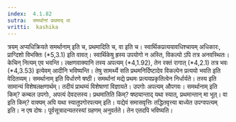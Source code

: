 ```yaml
---
index:  4.1.82
sutra:  समर्थानां प्रथमाद् वा
vritti:  kashika 
---
```


त्रयम् अप्यधिक्रियते समर्थानाम् इति च, प्रथमादिति च, वा इति च। स्वार्थिकप्रत्ययावधिश्चायम् अधिकारः, प्राग्दिशो विभक्तिः (*5,3.1) इति वावत्। स्वार्थिकेषु ह्रस्य उपयोगो न अस्ति, विकल्पो ऽपि तत्र अनवस्थितः। केचिन् नित्यम् एव भवन्ति। लक्षणवाक्यानि तस्य अपत्यम् (*4,1.92), तेन रक्तं रागात् (*4,2.1) तत्र भवः (*4,3.53) इत्येवम् आदीनि भविष्यन्ति। तेषु सामर्थ्ये सति प्रथमनिर्दिष्टादेव विकल्पेन प्रत्ययो भवति इति वेदितव्यम्। समर्थानाम् इति विर्धारणे षष्ठी। समर्थानां मद्ये प्रथमः प्रत्ययप्रकृतित्वेन निर्धार्यते। तस्य इति सामान्यं विशेषलक्षणार्थम्। तदीयं प्राथम्यं विशेषाणां विज्ञायते। उपगोः अपत्यम् औपगवः। समर्थानाम् इति किम्? कम्बल उपगोः, अपत्यं देवदत्तस्य। प्रथमातिति किम्? षष्ठ्यान्ताद् यथा स्यात्, प्रथमान्तान् मा भूत्। वा इति किम्? वाक्यम् अपि यथा स्यातुपगोरपत्यम् इति। यद्येवं समासवृत्तिः तद्धितवृत्त्या बाध्येत उपग्वपत्यम् इति। न एष दोषः। पूर्वसूत्रादन्यतरस्यां ग्रहणम् अनुवर्तते। तेन एतदपि भविष्यति।

